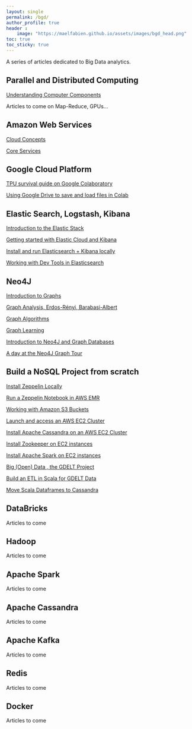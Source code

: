 ```yaml
---
layout: single
permalink: /bgd/
author_profile: true
header :
    image: "https://maelfabien.github.io/assets/images/bgd_head.png"
toc: true
toc_sticky: true
---
```


A series of articles dedicated to Big Data analytics.

## Parallel and Distributed Computing

[Understanding Computer Components](https://maelfabien.github.io/bigdata/comp_components)

Articles to come on Map-Reduce, GPUs...

## Amazon Web Services

[Cloud Concepts](https://maelfabien.github.io/bigdata/cloud_concept/)

[Core Services](https://maelfabien.github.io/bigdata/core_services/)

## Google Cloud Platform

[TPU survival guide on Google Colaboratory](https://maelfabien.github.io/bigdata/ColabTPU/)

[Using Google Drive to save and load files in Colab](https://maelfabien.github.io/bigdata/ColabDrive/)

## Elastic Search, Logstash, Kibana

[Introduction to the Elastic Stack](https://maelfabien.github.io/bigdata/ElasticStack/)

[Getting started with Elastic Cloud and Kibana](https://maelfabien.github.io/bigdata/ElasticCloud/)

[Install and run Elasticsearch + Kibana locally](https://maelfabien.github.io/bigdata/Elasticsearch/)

[Working with Dev Tools in Elasticsearch](https://maelfabien.github.io/bigdata/DevTools/)

## Neo4J

[Introduction to Graphs](https://maelfabien.github.io/machinelearning/graph_1/)

[Graph Analysis, Erdos-Rényi, Barabasi-Albert](https://maelfabien.github.io/machinelearning/graph_2/)

[Graph Algorithms](https://maelfabien.github.io/machinelearning/graph_3/)

[Graph Learning](https://maelfabien.github.io/machinelearning/graph_4/)

[Introduction to Neo4J and Graph Databases](https://maelfabien.github.io/bigdata/Neo4J/)

[A day at the Neo4J Graph Tour](https://maelfabien.github.io/bigdata/Neo4J_gt/)

## Build a NoSQL Project from scratch

[Install Zeppelin Locally](https://maelfabien.github.io/bigdata/zeppelin_local/)

[Run a Zeppelin Notebook in AWS EMR](https://maelfabien.github.io/bigdata/zeppelin_emr/)

[Working with Amazon S3 Buckets](https://maelfabien.github.io/bigdata/storage/)

[Launch and access an AWS EC2 Cluster](https://maelfabien.github.io/bigdata/EC2/)

[Install Apache Cassandra on an AWS EC2 Cluster](https://maelfabien.github.io/bigdata/EC2_Cassandra/)

[Install Zookeeper on EC2 instances](https://maelfabien.github.io/bigdata/ZK/)

[Install Apache Spark on EC2 instances](https://maelfabien.github.io/bigdata/Spark/)

[Big (Open)  Data , the GDELT Project](https://maelfabien.github.io/bigdata/zeppelin-GDELT/)

[Build an ETL in Scala for GDELT Data](https://maelfabien.github.io/bigdata/Scala/)

[Move Scala Dataframes to Cassandra](https://maelfabien.github.io/bigdata/Scala_Cassandra/)

## DataBricks

Articles to come

## Hadoop

Articles to come

## Apache Spark

Articles to come

## Apache Cassandra

Articles to come

## Apache Kafka

Articles to come

## Redis

Articles to come

## Docker 

Articles to come
